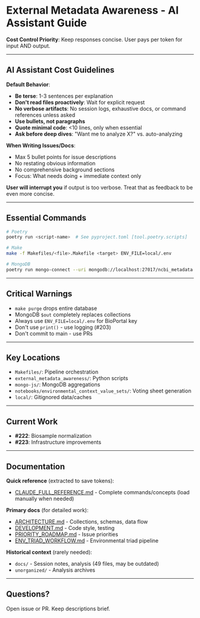 # External Metadata Awareness - AI Assistant Guide

**Cost Control Priority**: Keep responses concise. User pays per token for input AND output.

---

## AI Assistant Cost Guidelines

**Default Behavior**:
- **Be terse**: 1-3 sentences per explanation
- **Don't read files proactively**: Wait for explicit request
- **No verbose artifacts**: No session logs, exhaustive docs, or command references unless asked
- **Use bullets, not paragraphs**
- **Quote minimal code**: <10 lines, only when essential
- **Ask before deep dives**: "Want me to analyze X?" vs. auto-analyzing

**When Writing Issues/Docs**:
- Max 5 bullet points for issue descriptions
- No restating obvious information
- No comprehensive background sections
- Focus: What needs doing + immediate context only

**User will interrupt you** if output is too verbose. Treat that as feedback to be even more concise.

---

## Essential Commands

```bash
# Poetry
poetry run <script-name>  # See pyproject.toml [tool.poetry.scripts]

# Make
make -f Makefiles/<file>.Makefile <target> ENV_FILE=local/.env

# MongoDB
poetry run mongo-connect --uri mongodb://localhost:27017/ncbi_metadata --connect
```

---

## Critical Warnings

- `make purge` drops entire database
- MongoDB `$out` completely replaces collections
- Always use `ENV_FILE=local/.env` for BioPortal key
- Don't use `print()` - use logging (#203)
- Don't commit to main - use PRs

---

## Key Locations

- `Makefiles/`: Pipeline orchestration
- `external_metadata_awareness/`: Python scripts
- `mongo-js/`: MongoDB aggregations
- `notebooks/environmental_context_value_sets/`: Voting sheet generation
- `local/`: Gitignored data/caches

---

## Current Work

- **#222**: Biosample normalization
- **#223**: Infrastructure improvements

---

## Documentation

**Quick reference** (extracted to save tokens):
- [CLAUDE_FULL_REFERENCE.md](docs/CLAUDE_FULL_REFERENCE.md) - Complete commands/concepts (load manually when needed)

**Primary docs** (for detailed work):
- [ARCHITECTURE.md](docs/ARCHITECTURE.md) - Collections, schemas, data flow
- [DEVELOPMENT.md](docs/DEVELOPMENT.md) - Code style, testing
- [PRIORITY_ROADMAP.md](docs/PRIORITY_ROADMAP.md) - Issue priorities
- [ENV_TRIAD_WORKFLOW.md](docs/ENV_TRIAD_WORKFLOW.md) - Environmental triad pipeline

**Historical context** (rarely needed):
- `docs/` - Session notes, analysis (49 files, may be outdated)
- `unorganized/` - Analysis archives

---

## Questions?

Open issue or PR. Keep descriptions brief.
